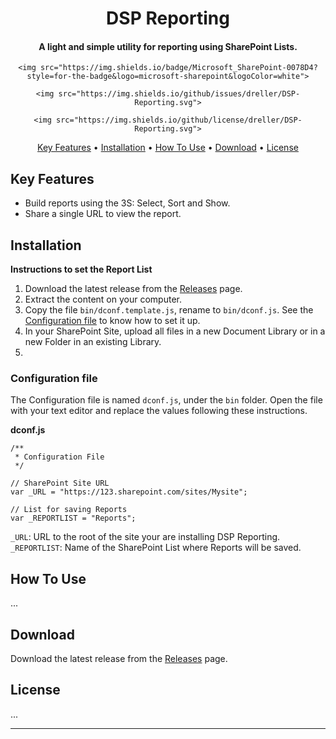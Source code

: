 <h1 align="center">
DSP Reporting
</h1>
<h4 align="center">A light and simple utility for reporting using SharePoint Lists.</h4>

<div style="text-align:center;width:100%;">

    <img src="https://img.shields.io/badge/Microsoft_SharePoint-0078D4?style=for-the-badge&logo=microsoft-sharepoint&logoColor=white">

    <img src="https://img.shields.io/github/issues/dreller/DSP-Reporting.svg">
    
    <img src="https://img.shields.io/github/license/dreller/DSP-Reporting.svg">
    
</div>

<p align="center">
  <a href="#key-features">Key Features</a> •
  <a href="#installation">Installation</a> •
  <a href="#how-to-use">How To Use</a> •
  <a href="#download">Download</a> •
  <a href="#license">License</a>
</p>


## Key Features

- Build reports using the 3S: Select, Sort and Show.
- Share a single URL to view the report.

## Installation

**Instructions to set the Report List**

1. Download the latest release from the [Releases](https://github.com/Dreller/DSP-Reporting/releases) page.
1. Extract the content on your computer.
1. Copy the file `bin/dconf.template.js`, rename to `bin/dconf.js`.  See the [Configuration file](configuration-file) to know how to set it up.
1. In your SharePoint Site, upload all files in a new Document Library or in a new Folder in an existing Library.
1. 

### Configuration file

The Configuration file is named `dconf.js`, under the `bin` folder.
Open the file with your text editor and replace the values following these instructions.

**dconf.js**
```
/**
 * Configuration File
 */

// SharePoint Site URL
var _URL = "https://123.sharepoint.com/sites/Mysite";

// List for saving Reports
var _REPORTLIST = "Reports";
```

`_URL`: URL to the root of the site your are installing DSP Reporting.
`_REPORTLIST`: Name of the SharePoint List where Reports will be saved.


## How To Use

...


## Download

Download the latest release from the [Releases](https://github.com/Dreller/DSP-Reporting/releases) page.



## License

...


---